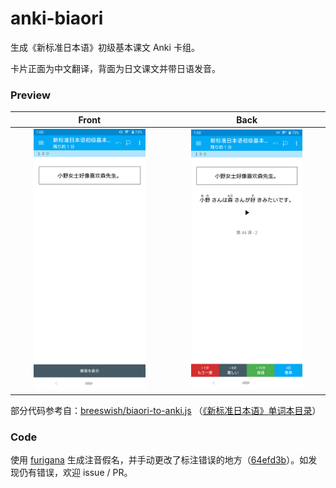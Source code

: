 # anki-biaori

生成《新标准日本语》初级基本课文 Anki 卡组。

卡片正面为中文翻译，背面为日文课文并带日语发音。

### Preview

Front | Back
:---:|:---:
<img src="screenshot/screenshot-front.png" width="75%"> | <img src="screenshot/screenshot-back.png" width="75%">


部分代码参考自：[breeswish/biaori-to-anki.js](https://gist.github.com/breeswish/807218232c3b8f3dd012bd3205692139) （[《新标准日本语》单词本目录](https://zhuanlan.zhihu.com/p/58139619)）

### Code

使用 [furigana](https://github.com/MikimotoH/furigana) 生成注音假名，并手动更改了标注错误的地方（[64efd3b](64efd3b)）。如发现仍有错误，欢迎 issue / PR。
